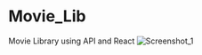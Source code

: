 # Movie_Lib
Movie Library using API and React 
![Screenshot_1](https://user-images.githubusercontent.com/33298946/210261396-e6cac5e9-8eb3-40b5-90a4-23107eb997cb.png)
